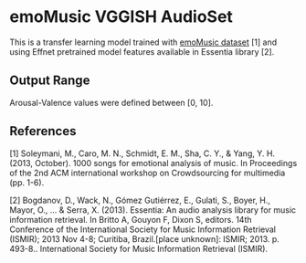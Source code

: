 # emoMusic VGGISH AudioSet

This is a transfer learning model trained with [emoMusic dataset](https://cvml.unige.ch/databases/emoMusic/) [1] and using Effnet pretrained model features available in Essentia library [2].

## Output Range

Arousal-Valence values were defined between [0, 10].

## References

[1] Soleymani, M., Caro, M. N., Schmidt, E. M., Sha, C. Y., & Yang, Y. H. (2013, October). 1000 songs for emotional analysis of music. In Proceedings of the 2nd ACM international workshop on Crowdsourcing for multimedia (pp. 1-6).

[2] Bogdanov, D., Wack, N., Gómez Gutiérrez, E., Gulati, S., Boyer, H., Mayor, O., ... & Serra, X. (2013). Essentia: An audio analysis library for music information retrieval. In Britto A, Gouyon F, Dixon S, editors. 14th Conference of the International Society for Music Information Retrieval (ISMIR); 2013 Nov 4-8; Curitiba, Brazil.[place unknown]: ISMIR; 2013. p. 493-8.. International Society for Music Information Retrieval (ISMIR).
